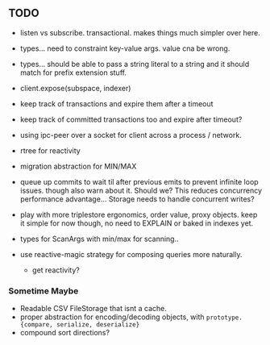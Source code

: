 ## TODO

- listen vs subscribe. transactional. makes things much simpler over here.


- types... need to constraint key-value args. value cna be wrong.
- types... should be able to pass a string literal to a string and it should match for prefix extension stuff.


- client.expose(subspace, indexer)

- keep track of transactions and expire them after a timeout
- keep track of committed transactions too and expire after timeout?

- using ipc-peer over a socket for client across a process / network.

- rtree for reactivity
- migration abstraction for MIN/MAX

- queue up commits to wait til after previous emits to prevent infinite loop issues. though also warn about it.
	Should we? This reduces concurrency performance advantage... Storage needs to handle concurrent writes?



- play with more triplestore ergonomics, order value, proxy objects.
	keep it simple for now though, no need to EXPLAIN or baked in indexes yet.

- types for ScanArgs with min/max for scanning..

- use reactive-magic strategy for composing queries more naturally.
	- get reactivity?

### Sometime Maybe
- Readable CSV FileStorage that isnt a cache.
- proper abstraction for encoding/decoding objects, with `prototype.{compare, serialize, deserialize}`
- compound sort directions?
